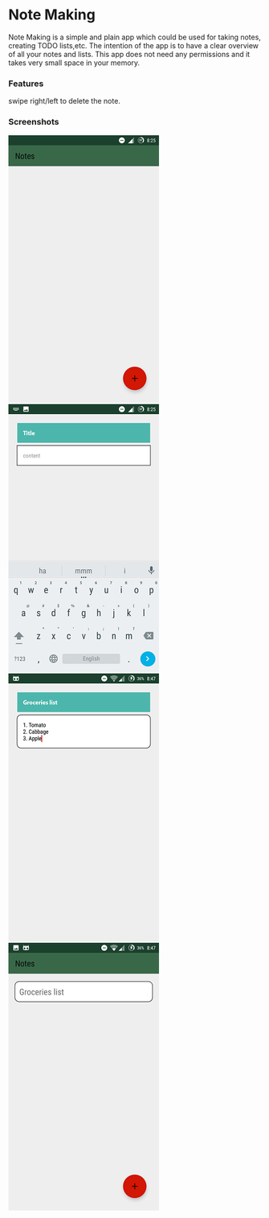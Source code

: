 # Note Making

Note Making is a simple and plain app which could be used for taking notes, creating TODO lists,etc.
The intention of the app is to have a clear overview of all your notes and lists.
This app does not need any permissions and it takes very small space in your memory.

### Features
swipe right/left to delete the note.

### Screenshots

![Screenshot1](screenshots/home.png)  ![Screenshot1](screenshots/note_editor_1.png)
![Screenshot1](screenshots/note_editor_2.png)  ![Screenshot1](screenshots/notes_list.png)
